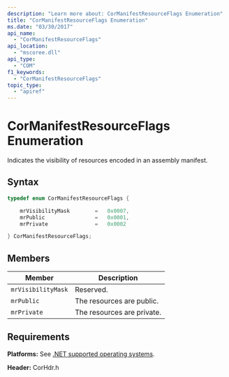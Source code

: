 ```yaml
---
description: "Learn more about: CorManifestResourceFlags Enumeration"
title: "CorManifestResourceFlags Enumeration"
ms.date: "03/30/2017"
api_name:
  - "CorManifestResourceFlags"
api_location:
  - "mscoree.dll"
api_type:
  - "COM"
f1_keywords:
  - "CorManifestResourceFlags"
topic_type:
  - "apiref"
---
```

# CorManifestResourceFlags Enumeration

Indicates the visibility of resources encoded in an assembly manifest.

## Syntax

```cpp
typedef enum CorManifestResourceFlags {

    mrVisibilityMask        =   0x0007,
    mrPublic                =   0x0001,
    mrPrivate               =   0x0002

} CorManifestResourceFlags;
```

## Members

|Member|Description|
|------------|-----------------|
|`mrVisibilityMask`|Reserved.|
|`mrPublic`|The resources are public.|
|`mrPrivate`|The resources are private.|

## Requirements

 **Platforms:** See [.NET supported operating systems](https://github.com/dotnet/core/blob/main/os-lifecycle-policy.md).

 **Header:** CorHdr.h
